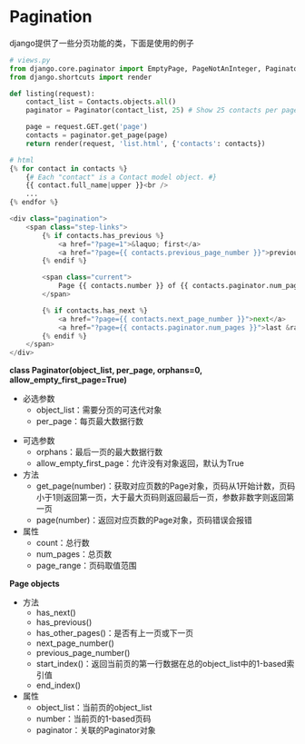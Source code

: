 # Pagination

django提供了一些分页功能的类，下面是使用的例子

```python
# views.py
from django.core.paginator import EmptyPage, PageNotAnInteger, Paginator
from django.shortcuts import render

def listing(request):
    contact_list = Contacts.objects.all()
    paginator = Paginator(contact_list, 25) # Show 25 contacts per page

    page = request.GET.get('page')
    contacts = paginator.get_page(page)
    return render(request, 'list.html', {'contacts': contacts})

# html
{% for contact in contacts %}
    {# Each "contact" is a Contact model object. #}
    {{ contact.full_name|upper }}<br />
    ...
{% endfor %}

<div class="pagination">
    <span class="step-links">
        {% if contacts.has_previous %}
            <a href="?page=1">&laquo; first</a>
            <a href="?page={{ contacts.previous_page_number }}">previous</a>
        {% endif %}

        <span class="current">
            Page {{ contacts.number }} of {{ contacts.paginator.num_pages }}.
        </span>

        {% if contacts.has_next %}
            <a href="?page={{ contacts.next_page_number }}">next</a>
            <a href="?page={{ contacts.paginator.num_pages }}">last &raquo;</a>
        {% endif %}
    </span>
</div>
```

**class Paginator(object_list, per_page, orphans=0, allow_empty_first_page=True)**

+ 必选参数
  + object_list：需要分页的可迭代对象
  + per_page：每页最大数据行数

- 可选参数
  - orphans：最后一页的最大数据行数
  - allow_empty_first_page：允许没有对象返回，默认为True
- 方法
  - get_page(number)：获取对应页数的Page对象，页码从1开始计数，页码小于1则返回第一页，大于最大页码则返回最后一页，参数非数字则返回第一页
  - page(number)：返回对应页数的Page对象，页码错误会报错
- 属性
  - count：总行数
  - num_pages：总页数
  - page_range：页码取值范围 

**Page objects**

- 方法
  - has_next()
  - has_previous()
  - has_other_pages()：是否有上一页或下一页
  - next_page_number()
  - previous_page_number()
  - start_index()：返回当前页的第一行数据在总的object_list中的1-based索引值
  - end_index()
- 属性
  - object_list：当前页的object_list
  - number：当前页的1-based页码
  - paginator：关联的Paginator对象

